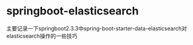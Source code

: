 # springboot-elasticsearch

主要记录一下springboot2.3.3中spring-boot-starter-data-elasticsearch对elasticsearch操作的一些技巧

